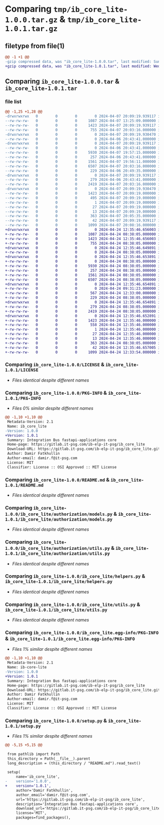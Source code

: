 # Comparing `tmp/ib_core_lite-1.0.0.tar.gz` & `tmp/ib_core_lite-1.0.1.tar.gz`

## filetype from file(1)

```diff
@@ -1 +1 @@
-gzip compressed data, was "ib_core_lite-1.0.0.tar", last modified: Sun Apr  7 20:09:19 2024, max compression
+gzip compressed data, was "ib_core_lite-1.0.1.tar", last modified: Wed Apr 24 12:35:46 2024, max compression
```

## Comparing `ib_core_lite-1.0.0.tar` & `ib_core_lite-1.0.1.tar`

### file list

```diff
@@ -1,25 +1,28 @@
-drwxrwxrwx   0        0        0        0 2024-04-07 20:09:19.939117 ib_core_lite-1.0.0/
--rw-rw-rw-   0        0        0     1087 2024-04-07 13:25:09.000000 ib_core_lite-1.0.0/LICENSE
--rw-rw-rw-   0        0        0     1423 2024-04-07 20:09:19.939117 ib_core_lite-1.0.0/PKG-INFO
--rw-rw-rw-   0        0        0      755 2024-04-07 20:03:16.000000 ib_core_lite-1.0.0/README.md
-drwxrwxrwx   0        0        0        0 2024-04-07 20:09:19.930470 ib_core_lite-1.0.0/ib_core_lite/
--rw-rw-rw-   0        0        0        0 2024-04-06 20:43:41.000000 ib_core_lite-1.0.0/ib_core_lite/__init__.py
-drwxrwxrwx   0        0        0        0 2024-04-07 20:09:19.939117 ib_core_lite-1.0.0/ib_core_lite/authorization/
--rw-rw-rw-   0        0        0        0 2024-04-06 20:43:41.000000 ib_core_lite-1.0.0/ib_core_lite/authorization/__init__.py
--rw-rw-rw-   0        0        0     5930 2024-04-07 19:57:15.000000 ib_core_lite-1.0.0/ib_core_lite/authorization/models.py
--rw-rw-rw-   0        0        0      257 2024-04-06 20:43:41.000000 ib_core_lite-1.0.0/ib_core_lite/authorization/types.py
--rw-rw-rw-   0        0        0     1561 2024-04-07 19:56:11.000000 ib_core_lite-1.0.0/ib_core_lite/authorization/utils.py
--rw-rw-rw-   0        0        0     6507 2024-04-07 20:03:16.000000 ib_core_lite-1.0.0/ib_core_lite/helpers.py
--rw-rw-rw-   0        0        0      229 2024-04-06 20:49:35.000000 ib_core_lite-1.0.0/ib_core_lite/settings.py
-drwxrwxrwx   0        0        0        0 2024-04-07 20:09:19.939117 ib_core_lite-1.0.0/ib_core_lite/types/
--rw-rw-rw-   0        0        0      279 2024-04-06 20:43:41.000000 ib_core_lite-1.0.0/ib_core_lite/types/__init__.py
--rw-rw-rw-   0        0        0     2419 2024-04-07 20:03:16.000000 ib_core_lite-1.0.0/ib_core_lite/utils.py
-drwxrwxrwx   0        0        0        0 2024-04-07 20:09:19.930470 ib_core_lite-1.0.0/ib_core_lite.egg-info/
--rw-rw-rw-   0        0        0     1423 2024-04-07 20:09:19.000000 ib_core_lite-1.0.0/ib_core_lite.egg-info/PKG-INFO
--rw-rw-rw-   0        0        0      495 2024-04-07 20:09:19.000000 ib_core_lite-1.0.0/ib_core_lite.egg-info/SOURCES.txt
--rw-rw-rw-   0        0        0        1 2024-04-07 20:09:19.000000 ib_core_lite-1.0.0/ib_core_lite.egg-info/dependency_links.txt
--rw-rw-rw-   0        0        0       27 2024-04-07 20:09:19.000000 ib_core_lite-1.0.0/ib_core_lite.egg-info/requires.txt
--rw-rw-rw-   0        0        0       13 2024-04-07 20:09:19.000000 ib_core_lite-1.0.0/ib_core_lite.egg-info/top_level.txt
--rw-rw-rw-   0        0        0      363 2024-04-07 20:05:35.000000 ib_core_lite-1.0.0/pyproject.toml
--rw-rw-rw-   0        0        0       42 2024-04-07 20:09:19.939117 ib_core_lite-1.0.0/setup.cfg
--rw-rw-rw-   0        0        0     1099 2024-04-07 20:08:16.000000 ib_core_lite-1.0.0/setup.py
+drwxrwxrwx   0        0        0        0 2024-04-24 12:35:46.656003 ib_core_lite-1.0.1/
+-rw-rw-rw-   0        0        0     1087 2024-04-24 08:38:05.000000 ib_core_lite-1.0.1/LICENSE
+-rw-rw-rw-   0        0        0     1423 2024-04-24 12:35:46.656003 ib_core_lite-1.0.1/PKG-INFO
+-rw-rw-rw-   0        0        0      755 2024-04-24 08:38:05.000000 ib_core_lite-1.0.1/README.md
+drwxrwxrwx   0        0        0        0 2024-04-24 12:35:46.649891 ib_core_lite-1.0.1/ib_core_lite/
+-rw-rw-rw-   0        0        0        0 2024-04-24 08:38:05.000000 ib_core_lite-1.0.1/ib_core_lite/__init__.py
+drwxrwxrwx   0        0        0        0 2024-04-24 12:35:46.653891 ib_core_lite-1.0.1/ib_core_lite/authorization/
+-rw-rw-rw-   0        0        0        0 2024-04-24 08:38:05.000000 ib_core_lite-1.0.1/ib_core_lite/authorization/__init__.py
+-rw-rw-rw-   0        0        0     5930 2024-04-24 08:38:05.000000 ib_core_lite-1.0.1/ib_core_lite/authorization/models.py
+-rw-rw-rw-   0        0        0      257 2024-04-24 08:38:05.000000 ib_core_lite-1.0.1/ib_core_lite/authorization/types.py
+-rw-rw-rw-   0        0        0     1561 2024-04-24 08:38:05.000000 ib_core_lite-1.0.1/ib_core_lite/authorization/utils.py
+-rw-rw-rw-   0        0        0     6507 2024-04-24 08:38:05.000000 ib_core_lite-1.0.1/ib_core_lite/helpers.py
+drwxrwxrwx   0        0        0        0 2024-04-24 12:35:46.654891 ib_core_lite-1.0.1/ib_core_lite/logging/
+-rw-rw-rw-   0        0        0        0 2024-04-24 09:31:23.000000 ib_core_lite-1.0.1/ib_core_lite/logging/__init__.py
+-rw-rw-rw-   0        0        0      567 2024-04-24 12:33:00.000000 ib_core_lite-1.0.1/ib_core_lite/logging/utils.py
+-rw-rw-rw-   0        0        0      229 2024-04-24 08:38:05.000000 ib_core_lite-1.0.1/ib_core_lite/settings.py
+drwxrwxrwx   0        0        0        0 2024-04-24 12:35:46.654891 ib_core_lite-1.0.1/ib_core_lite/types/
+-rw-rw-rw-   0        0        0      279 2024-04-24 08:38:05.000000 ib_core_lite-1.0.1/ib_core_lite/types/__init__.py
+-rw-rw-rw-   0        0        0     2419 2024-04-24 08:38:05.000000 ib_core_lite-1.0.1/ib_core_lite/utils.py
+drwxrwxrwx   0        0        0        0 2024-04-24 12:35:46.652891 ib_core_lite-1.0.1/ib_core_lite.egg-info/
+-rw-rw-rw-   0        0        0     1423 2024-04-24 12:35:46.000000 ib_core_lite-1.0.1/ib_core_lite.egg-info/PKG-INFO
+-rw-rw-rw-   0        0        0      558 2024-04-24 12:35:46.000000 ib_core_lite-1.0.1/ib_core_lite.egg-info/SOURCES.txt
+-rw-rw-rw-   0        0        0        1 2024-04-24 12:35:46.000000 ib_core_lite-1.0.1/ib_core_lite.egg-info/dependency_links.txt
+-rw-rw-rw-   0        0        0       27 2024-04-24 12:35:46.000000 ib_core_lite-1.0.1/ib_core_lite.egg-info/requires.txt
+-rw-rw-rw-   0        0        0       13 2024-04-24 12:35:46.000000 ib_core_lite-1.0.1/ib_core_lite.egg-info/top_level.txt
+-rw-rw-rw-   0        0        0      363 2024-04-24 08:38:05.000000 ib_core_lite-1.0.1/pyproject.toml
+-rw-rw-rw-   0        0        0       42 2024-04-24 12:35:46.657005 ib_core_lite-1.0.1/setup.cfg
+-rw-rw-rw-   0        0        0     1099 2024-04-24 12:33:54.000000 ib_core_lite-1.0.1/setup.py
```

### Comparing `ib_core_lite-1.0.0/LICENSE` & `ib_core_lite-1.0.1/LICENSE`

 * *Files identical despite different names*

### Comparing `ib_core_lite-1.0.0/PKG-INFO` & `ib_core_lite-1.0.1/PKG-INFO`

 * *Files 0% similar despite different names*

```diff
@@ -1,10 +1,10 @@
 Metadata-Version: 2.1
 Name: ib_core_lite
-Version: 1.0.0
+Version: 1.0.1
 Summary: Integration Bus fastapi-applications core
 Home-page: https://gitlab.it-psg.com/ib-elp-it-psg/ib_core_lite
 Download-URL: https://gitlab.it-psg.com/ib-elp-it-psg/ib_core_lite.git
 Author: Damir Fatkhullin
 Author-email: damir.f@it-psg.com
 License: MIT
 Classifier: License :: OSI Approved :: MIT License
```

### Comparing `ib_core_lite-1.0.0/README.md` & `ib_core_lite-1.0.1/README.md`

 * *Files identical despite different names*

### Comparing `ib_core_lite-1.0.0/ib_core_lite/authorization/models.py` & `ib_core_lite-1.0.1/ib_core_lite/authorization/models.py`

 * *Files identical despite different names*

### Comparing `ib_core_lite-1.0.0/ib_core_lite/authorization/utils.py` & `ib_core_lite-1.0.1/ib_core_lite/authorization/utils.py`

 * *Files identical despite different names*

### Comparing `ib_core_lite-1.0.0/ib_core_lite/helpers.py` & `ib_core_lite-1.0.1/ib_core_lite/helpers.py`

 * *Files identical despite different names*

### Comparing `ib_core_lite-1.0.0/ib_core_lite/utils.py` & `ib_core_lite-1.0.1/ib_core_lite/utils.py`

 * *Files identical despite different names*

### Comparing `ib_core_lite-1.0.0/ib_core_lite.egg-info/PKG-INFO` & `ib_core_lite-1.0.1/ib_core_lite.egg-info/PKG-INFO`

 * *Files 1% similar despite different names*

```diff
@@ -1,10 +1,10 @@
 Metadata-Version: 2.1
 Name: ib-core-lite
-Version: 1.0.0
+Version: 1.0.1
 Summary: Integration Bus fastapi-applications core
 Home-page: https://gitlab.it-psg.com/ib-elp-it-psg/ib_core_lite
 Download-URL: https://gitlab.it-psg.com/ib-elp-it-psg/ib_core_lite.git
 Author: Damir Fatkhullin
 Author-email: damir.f@it-psg.com
 License: MIT
 Classifier: License :: OSI Approved :: MIT License
```

### Comparing `ib_core_lite-1.0.0/setup.py` & `ib_core_lite-1.0.1/setup.py`

 * *Files 1% similar despite different names*

```diff
@@ -5,15 +5,15 @@
 
 from pathlib import Path
 this_directory = Path(__file__).parent
 long_description = (this_directory / "README.md").read_text()
 
 setup(
     name='ib_core_lite',
-    version='1.0.0',
+    version='1.0.1',
     author='Damir Fatkhullin',
     author_email='damir.f@it-psg.com',
     url='https://gitlab.it-psg.com/ib-elp-it-psg/ib_core_lite',
     description='Integration Bus fastapi-applications core',
     download_url='https://gitlab.it-psg.com/ib-elp-it-psg/ib_core_lite.git',
     license='MIT',
     packages=find_packages(),
```

